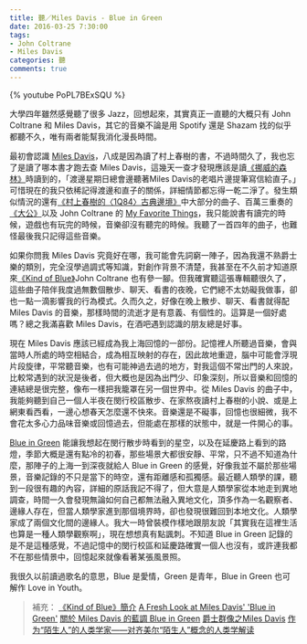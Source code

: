 ```yaml
---
title: 聽／Miles Davis - Blue in Green
date: 2016-03-25 7:30:00
tags: 
- John Coltrane
- Miles Davis
categories: 聽
comments: true
---
```

{% youtube PoPL7BExSQU %}

大學四年雖然感覺聽了很多 Jazz，回想起來，其實真正一直聽的大概只有 John Coltrane 和 Miles Davis，其它的音樂不論是用 Spotify 還是 Shazam 找的似乎都聽不久，唯有兩者能幫我消化漫長時間。<!--more-->

最初會認識 [Miles Davis](https://en.wikipedia.org/wiki/Miles_Davis)，八成是因為讀了村上春樹的書，不過時間久了，我也忘了是讀了哪本書才跑去查 Miles Davis，這幾天一查才發現應該是讀[《挪威的森林》](http://s.mcknote.com/1UMKJAx)時讀到的，「渡邊星期日總會邊聽著Miles Davis的老唱片邊提筆寫信給直子。」可惜現在的我只依稀記得渡邊和直子的關係，詳細情節都忘得一乾二淨了。發生類似情況的還有[《村上春樹的〈1Q84〉古典邊境》](http://www.books.com.tw/exep/cdfile.php?item=0020134564)中大部分的曲子、百萬三重奏的[《大公》](https://www.youtube.com/watch?v=olOOsM8mioM)以及 John Coltrane 的 [My Favorite Things](https://www.youtube.com/watch?v=qWG2dsXV5HI)，我只能說書有讀完的時候，遊戲也有玩完的時候，音樂卻沒有聽完的時候。我聽了一首四年的曲子，也難怪最後我只記得這些音樂。

如果你問我 Miles Davis 究竟好在哪，我可能會先詞窮一陣子，因為我還不熟爵士樂的類別，完全沒學過調式等知識，對創作背景不清楚，我甚至在不久前才知道原來[《Kind of Blue》](https://en.wikipedia.org/wiki/Kind_of_Blue)John Coltrane 也有參一腳。但我確實聽這張專輯聽很久了，這些曲子陪伴我度過無數個散步、聊天、看書的夜晚，它們總不太妨礙我做事，卻也一點一滴影響我的行為模式。久而久之，好像在晚上散步、聊天、看書就得配 Miles Davis 的音樂，那樣時間的流逝才是有意義、有個性的。這算是一個好處嗎？總之我滿喜歡 Miles Davis，在酒吧遇到認識的朋友總是好事。

現在 Miles Davis 應該已經成為我上海回憶的一部份。記憶裡人所聽過音樂，會與當時人所處的時空相結合，成為相互映射的存在，因此故地重遊，腦中可能會浮現片段旋律，平常聽音樂，也有可能神過去過的地方，對我這個不常出門的人來說，比較常遇到的狀況是後者，但大概也是因為出門少、印象深刻，所以音樂和回憶的連結總是很完整，像布一樣把我籠罩在另一個世界中。從 Miles Davis 的曲子中，我能夠聽到自己一個人半夜在閔行校區散步、在家熬夜讀村上春樹的小說、或是上網東看西看，一邊心想春天怎麼還不快來。音樂還是不礙事，回憶也很細微，我不會花太多心力品味音樂或回憶過去，但能處在那樣的狀態中，就是一件開心的事。

[Blue in Green](https://en.wikipedia.org/wiki/Blue_in_Green) 能讓我想起在閔行散步時看到的星空，以及在延慶路上看到的路燈，季節大概是還有點冷的初春，那些場景大都很安靜、平常，只不過不知道為什麼，那陣子的上海一到深夜就給人 Blue in Green 的感覺，好像我並不屬於那些場景，音樂記錄的不只是當下的時空，還有距離感和孤獨感。最近聽人類學的課，聽到一段很有趣的內容，詳細的原話我記不得了，但大意是人類學家從本地走到異地調查，時間一久會發現無論如何自己都無法融入異地文化，頂多作為一名觀察者、邊緣人存在，但當人類學家進到那個境界時，卻也發現很難回到本地文化。人類學家成了兩個文化間的邊緣人。我大一時曾裝模作樣地跟朋友說「其實我在這裡生活也算是一種人類學觀察啊」，現在想想真有點諷刺。不知道 Blue in Green 記錄的是不是這種感覺，不過記憶中的閔行校區和延慶路確實一個人也沒有，或許連我都不在那些情景中，回憶起來就像看著某張風景照。

我很久以前讀過歌名的意思，Blue 是愛情，Green 是青年，Blue in Green 也可解作 Love in Youth。

> 補充：
> [《Kind of Blue》簡介](https://www.facebook.com/JazzMusicTaiwan/posts/1134600626553030)
> [A Fresh Look at Miles Davis' 'Blue in Green'](http://www.npr.org/templates/story/story.php?storyId=5433407)
> [關於 Miles Davis 的藍調 Blue in Green](http://enews.url.com.tw/enews/581)
> [爵士群像之Miles Davis](http://www.b111.net/novel/8/8223/4257474.html)
> [作为“陌生人”的人类学家——对齐美尔“陌生人”概念的人类学解读](http://www.qunxue.net/Article/TypeArticle.asp?ModeID=1&ID=2301)
